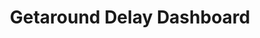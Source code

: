 ---
title: Getaround Delay Dashboard
emoji: 🚗
sdk: streamlit
sdk_version: 1.25.0
app_port: 8501
pinned: false
---